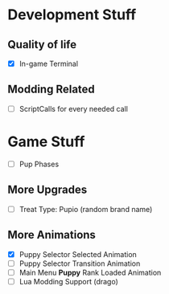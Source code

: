 # Development Stuff

## Quality of life

- [x] In-game Terminal

## Modding Related

- [ ] ScriptCalls for every needed call

# Game Stuff

- [ ] Pup Phases

## More Upgrades

- [ ] Treat Type: Pupio (random brand name)

## More Animations

- [x] Puppy Selector Selected Animation
- [ ] Puppy Selector Transition Animation
- [ ] Main Menu **Puppy** Rank Loaded Animation
- [ ] Lua Modding Support (drago)
